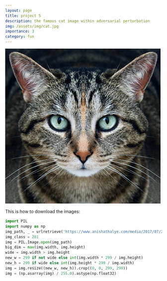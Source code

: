 ```yaml
---
layout: page
title: project 5
description: the famous cat image within adversarial perturbation
img: /assets/img/cat.jpg
importance: 3
category: fun
---
```




![cat](/assets/img/cat.jpg)


This is how to download the images:

```python
import PIL
import numpy as np
img_path, _ = urlretrieve('https://www.anishathalye.com/media/2017/07/25/cat.jpg')
img_class = 281
img = PIL.Image.open(img_path)
big_dim = max(img.width, img.height)
wide = img.width > img.height
new_w = 299 if not wide else int(img.width * 299 / img.height)
new_h = 299 if wide else int(img.height * 299 / img.width)
img = img.resize((new_w, new_h)).crop((0, 0, 299, 299))
img = (np.asarray(img) / 255.0).astype(np.float32)
```
